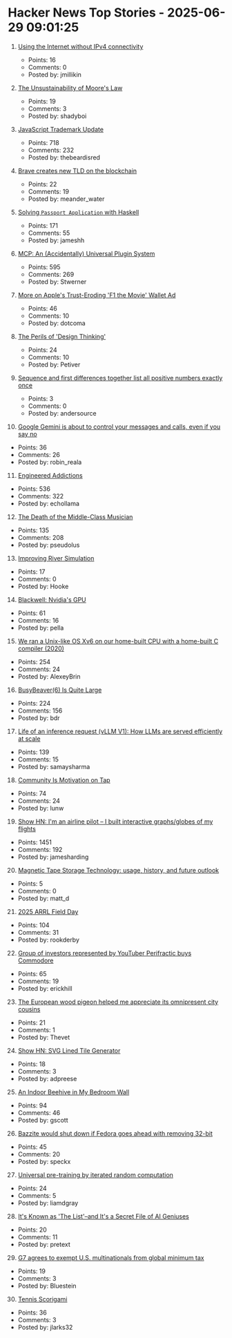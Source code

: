 # Hacker News Top Stories - 2025-06-29 09:01:25

1. [Using the Internet without IPv4 connectivity](https://jamesmcm.github.io/blog/no-ipv4/)
   - Points: 16
   - Comments: 0
   - Posted by: jmillikin

2. [The Unsustainability of Moore's Law](https://bzolang.blog/p/the-unsustainability-of-moores-law)
   - Points: 19
   - Comments: 3
   - Posted by: shadyboi

3. [JavaScript Trademark Update](https://deno.com/blog/deno-v-oracle4)
   - Points: 718
   - Comments: 232
   - Posted by: thebeardisred

4. [Brave creates new TLD on the blockchain](https://brave.com/blog/brave-tld/)
   - Points: 22
   - Comments: 19
   - Posted by: meander_water

5. [Solving `Passport Application` with Haskell](https://jameshaydon.github.io/passport/)
   - Points: 171
   - Comments: 55
   - Posted by: jameshh

6. [MCP: An (Accidentally) Universal Plugin System](https://worksonmymachine.substack.com/p/mcp-an-accidentally-universal-plugin)
   - Points: 595
   - Comments: 269
   - Posted by: Stwerner

7. [More on Apple's Trust-Eroding 'F1 the Movie' Wallet Ad](https://daringfireball.net/2025/06/more_on_apples_trust-eroding_f1_the_movie_wallet_ad)
   - Points: 46
   - Comments: 10
   - Posted by: dotcoma

8. [The Perils of 'Design Thinking'](https://www.theatlantic.com/books/archive/2025/06/invention-of-design-maggie-gram-book-review/683302/)
   - Points: 24
   - Comments: 10
   - Posted by: Petiver

9. [Sequence and first differences together list all positive numbers exactly once](https://oeis.org/A005228)
   - Points: 3
   - Comments: 0
   - Posted by: andersource

10. [Google Gemini is about to control your messages and calls, even if you say no](https://www.laptopmag.com/ai/gemini-phone-access-update)
   - Points: 36
   - Comments: 26
   - Posted by: robin_reala

11. [Engineered Addictions](https://masonyarbrough.substack.com/p/engineered-addictions)
   - Points: 536
   - Comments: 322
   - Posted by: echollama

12. [The Death of the Middle-Class Musician](https://thewalrus.ca/the-death-of-the-middle-class-musician/)
   - Points: 135
   - Comments: 208
   - Posted by: pseudolus

13. [Improving River Simulation](https://undiscoveredworlds.blogspot.com/2025/04/improving-river-simulation.html)
   - Points: 17
   - Comments: 0
   - Posted by: Hooke

14. [Blackwell: Nvidia's GPU](https://chipsandcheese.com/p/blackwell-nvidias-massive-gpu)
   - Points: 61
   - Comments: 16
   - Posted by: pella

15. [We ran a Unix-like OS Xv6 on our home-built CPU with a home-built C compiler (2020)](https://fuel.edby.coffee/posts/how-we-ported-xv6-os-to-a-home-built-cpu-with-a-home-built-c-compiler/)
   - Points: 254
   - Comments: 24
   - Posted by: AlexeyBrin

16. [BusyBeaver(6) Is Quite Large](https://scottaaronson.blog/?p=8972)
   - Points: 224
   - Comments: 156
   - Posted by: bdr

17. [Life of an inference request (vLLM V1): How LLMs are served efficiently at scale](https://www.ubicloud.com/blog/life-of-an-inference-request-vllm-v1)
   - Points: 139
   - Comments: 15
   - Posted by: samaysharma

18. [Community Is Motivation on Tap](https://alanwu.xyz/posts/community/)
   - Points: 74
   - Comments: 24
   - Posted by: lunw

19. [Show HN: I'm an airline pilot – I built interactive graphs/globes of my flights](https://jameshard.ing/pilot)
   - Points: 1451
   - Comments: 192
   - Posted by: jamesharding

20. [Magnetic Tape Storage Technology: usage, history, and future outlook](https://dl.acm.org/doi/10.1145/3708997)
   - Points: 5
   - Comments: 0
   - Posted by: matt_d

21. [2025 ARRL Field Day](https://www.arrl.org/field-day)
   - Points: 104
   - Comments: 31
   - Posted by: rookderby

22. [Group of investors represented by YouTuber Perifractic buys Commodore](https://www.amiga-news.de/en/news/AN-2025-06-00123-EN.html)
   - Points: 65
   - Comments: 19
   - Posted by: erickhill

23. [The European wood pigeon helped me appreciate its omnipresent city cousins](https://www.nytimes.com/2025/06/24/magazine/pigeons-city-nature.html)
   - Points: 21
   - Comments: 1
   - Posted by: Thevet

24. [Show HN: SVG Lined Tile Generator](https://adpreese.github.io/svg-lined-tiles/)
   - Points: 18
   - Comments: 3
   - Posted by: adpreese

25. [An Indoor Beehive in My Bedroom Wall](https://www.keepingbackyardbees.com/an-indoor-beehive-zbwz1810zsau/)
   - Points: 94
   - Comments: 46
   - Posted by: gscott

26. [Bazzite would shut down if Fedora goes ahead with removing 32-bit](https://www.gamingonlinux.com/2025/06/bazzite-would-shut-down-if-fedora-goes-ahead-with-removing-32-bit/)
   - Points: 45
   - Comments: 20
   - Posted by: speckx

27. [Universal pre-training by iterated random computation](https://arxiv.org/abs/2506.20057)
   - Points: 24
   - Comments: 5
   - Posted by: liamdgray

28. [It's Known as 'The List'–and It's a Secret File of AI Geniuses](https://www.wsj.com/tech/meta-ai-recruiting-mark-zuckerberg-openai-018ed7fc)
   - Points: 20
   - Comments: 11
   - Posted by: pretext

29. [G7 agrees to exempt U.S. multinationals from global minimum tax](https://www.thehindu.com/news/international/g7-agrees-to-exempt-us-multinationals-from-global-minimum-tax/article69749671.ece)
   - Points: 19
   - Comments: 3
   - Posted by: Bluestein

30. [Tennis Scorigami](https://www.tennis-scorigami.com/)
   - Points: 36
   - Comments: 3
   - Posted by: jlarks32

